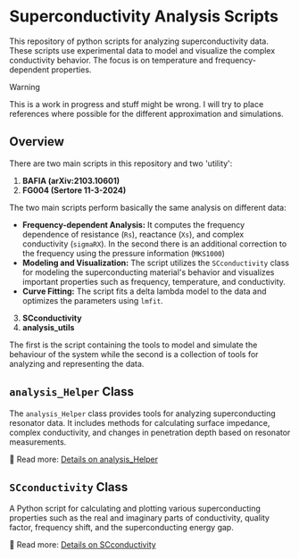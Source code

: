 # Superconductivity Analysis Scripts


This repository of python scripts for analyzing superconductivity data.
These scripts use experimental data to model and visualize the complex conductivity behavior.
The focus is on temperature and frequency-dependent properties.

> [!WARNING]
>
> This is a work in progress and stuff might be wrong. 
> I will try to place references where possible for the different approximation and simulations.

## Overview

There are two main scripts in this repository and two 'utility':

1. **BAFIA (arXiv:2103.10601)**  
2. **FG004 (Sertore 11-3-2024)**

The two main scripts perform basically the same analysis on different data:

- **Frequency-dependent Analysis:** It computes the frequency dependence of resistance (`Rs`), reactance (`Xs`), and complex conductivity (`sigmaRX`). In the second there is an additional correction to the frequency using the pressure information (`MKS1000`)
- **Modeling and Visualization:** The script utilizes the `SCconductivity` class for modeling the superconducting material's behavior and visualizes important properties such as frequency, temperature, and conductivity.
- **Curve Fitting:** The script fits a delta lambda model to the data and optimizes the parameters using `lmfit`.
  
3. **SCconductivity**
4. **analysis_utils**

The first is the script containing the tools to model and simulate the behaviour of the system while the second is a collection of tools for analyzing and representing the data.

## `analysis_Helper` Class

The `analysis_Helper` class provides tools for analyzing superconducting resonator data. 
It includes methods for calculating surface impedance, complex conductivity, and changes in penetration depth based on resonator measurements.

📖 Read more: [Details on analysis_Helper](docs/analysis_Helper.md)


## `SCconductivity` Class

A Python script for calculating and plotting various superconducting properties such as the real and imaginary parts of conductivity, quality factor, frequency shift, and the superconducting energy gap.

📖 Read more: [Details on SCconductivity](docs/SCconductivity.md)